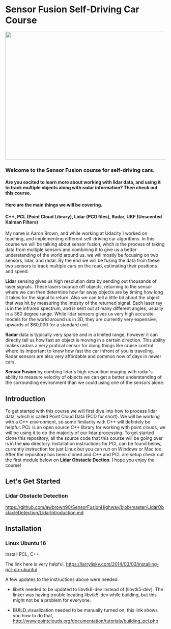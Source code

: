 # Sensor Fusion Self-Driving Car Course

<img src="https://github.com/awbrown90/SensorFusionHighway/blob/master/media/ObstacleDetectionFPS.gif" width="700" height="400" />

### Welcome to the Sensor Fusion course for self-driving cars.

#### Are you excited to learn more about working with lidar data, and using it to track multiple objects along with radar information? Then check out this course. 

#### Here are the main things we will be covering.
#### C++, PCL (Point Cloud Library), Lidar (PCD files), Radar, UKF (Unscented Kalman Filters)

My name is Aaron Brown, and while working at Udacity I worked on teaching, and implementing different self-driving car algorithms. In this course we will be talking about sensor fusion, whch is the process of taking data from multiple sensors and combining it to give us a better understanding of the world around us. we will mostly be focusing on two sensors, lidar, and radar. By the end we will be fusing the data from these two sensors to track multiple cars on the road, estimating their positions and speed.

**Lidar** sensing gives us high resolution data by sending out thousands of laser signals. These lasers bounce off objects, returning to the sensor where we can then determine how far away objects are by timing how long it takes for the signal to return. Also we can tell a little bit about the object that was hit by measuring the intesity of the returned signal. Each laser ray is in the infrared spectrum, and is sent out at many different angles, usually in a 360 degree range. While lidar sensors gives us very high accurate models for the world around us in 3D, they are currently very expensive, upwards of $60,000 for a standard unit.

**Radar** data is typically very sparse and in a limited range, however it can directly tell us how fast an object is moving in a certain direction. This ability makes radars a very pratical sensor for doing things like cruise control where its important to know how fast the car infront of you is traveling. Radar sensors are also very affordable and common now of days in newer cars.

**Sensor Fusion** by combing lidar's high resoultion imaging with radar's ability to measure velocity of objects we can get a better understanding of the sorrounding environment than we could using one of the sensors alone.

## Introduction

To get started with this course we will first dive into how to process lidar data, which is called Point Cloud Data (PCD for short). We will be working with a C++ environment, so some fimilarity with C++ will defintely be helpful. PCL is an open source C++ library for working with point clouds, we will be using it to do the majority of our lidar processing. To get started clone this repository, all the source code that this course will be going over is in the **src** directory. Installation instructions for PCL can be found below, currently instruction for just Linux but you can run on Windows or Mac too. After the repository has been cloned and C++ and PCL are setup check out the first module below on **Lidar Obstacle Dection**. I hope you enjoy the course!

## Let's Get Started

### Lidar Obstacle Detection

https://github.com/awbrown90/SensorFusionHighway/blob/master/LidarObstacleDetection/LidarIntroduction.md


## Installation

### Linux Ubuntu 16

Install PCL, C++

The link here is very helpful, 
https://larrylisky.com/2014/03/03/installing-pcl-on-ubuntu/

A few updates to the instructions above were needed.

* libvtk needed to be updated to libvtk6-dev instead of (libvtk5-dev). The linker was having trouble locating libvtk5-dev while building, but this might not be a problem for everyone.

* BUILD_visualization needed to be manually turned on, this link shows you how to do that,
http://www.pointclouds.org/documentation/tutorials/building_pcl.php

